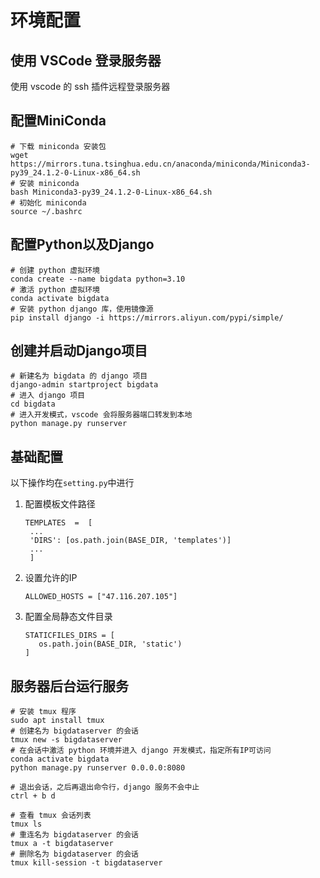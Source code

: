 # 环境配置

## 使用 VSCode 登录服务器

使用 vscode 的 ssh 插件远程登录服务器

## 配置MiniConda

```
# 下载 miniconda 安装包
wget https://mirrors.tuna.tsinghua.edu.cn/anaconda/miniconda/Miniconda3-py39_24.1.2-0-Linux-x86_64.sh
# 安装 miniconda 
bash Miniconda3-py39_24.1.2-0-Linux-x86_64.sh
# 初始化 miniconda
source ~/.bashrc
```

## 配置Python以及Django

```
# 创建 python 虚拟环境
conda create --name bigdata python=3.10
# 激活 python 虚拟环境
conda activate bigdata
# 安装 python django 库，使用镜像源
pip install django -i https://mirrors.aliyun.com/pypi/simple/
```

## 创建并启动Django项目

```
# 新建名为 bigdata 的 django 项目
django-admin startproject bigdata
# 进入 django 项目
cd bigdata
# 进入开发模式，vscode 会将服务器端口转发到本地
python manage.py runserver
```

## 基础配置

以下操作均在`setting.py`中进行

1. 配置模板文件路径
   ```
   TEMPLATES  =  [
   	...
   	'DIRS': [os.path.join(BASE_DIR, 'templates')]
   	...
   	]
   ```

2. 设置允许的IP
   ```
   ALLOWED_HOSTS = ["47.116.207.105"]
   ```
3. 配置全局静态文件目录
   ```
   STATICFILES_DIRS = [
      os.path.join(BASE_DIR, 'static')
   ]
   ```

## 服务器后台运行服务

```
# 安装 tmux 程序
sudo apt install tmux
# 创建名为 bigdataserver 的会话
tmux new -s bigdataserver
# 在会话中激活 python 环境并进入 django 开发模式，指定所有IP可访问
conda activate bigdata
python manage.py runserver 0.0.0.0:8080

# 退出会话，之后再退出命令行，django 服务不会中止
ctrl + b d

# 查看 tmux 会话列表
tmux ls 
# 重连名为 bigdataserver 的会话
tmux a -t bigdataserver
# 删除名为 bigdataserver 的会话
tmux kill-session -t bigdataserver
```





